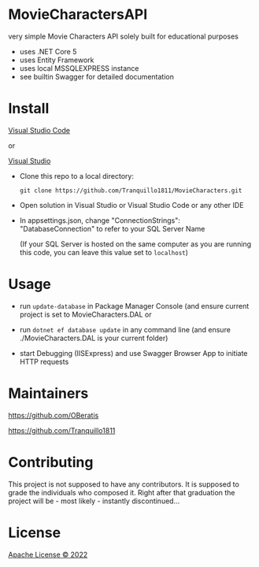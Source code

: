 # MovieCharactersAPI

very simple Movie Characters API solely built for educational purposes
- uses .NET Core 5
- uses Entity Framework
- uses local MSSQLEXPRESS instance
- see builtin Swagger for detailed documentation

# Install
 
[Visual Studio Code](https://code.visualstudio.com/download)

or

[Visual Studio](https://visualstudio.microsoft.com/)

- Clone this repo to a local directory:

    `git clone https://github.com/Tranquillo1811/MovieCharacters.git`

 - Open solution in Visual Studio or Visual Studio Code or any other IDE
 - In appsettings.json, change "ConnectionStrings":
    "DatabaseConnection" to refer to your SQL Server Name
    
    (If your SQL Server is hosted on the same computer as you are running this code, you can leave this value set to `localhost`)


# Usage

- run `update-database` in Package Manager Console (and ensure current project is set to MovieCharacters.DAL or 
- run `dotnet ef database update` in any command line (and ensure ./MovieCharacters.DAL is your current folder)

- start Debugging (IISExpress) and use Swagger Browser App to initiate HTTP requests


# Maintainers

<https://github.com/OBeratis>

<https://github.com/Tranquillo1811> 


# Contributing

This project is not supposed to have any contributors.
It is supposed to grade the individuals who composed it.
Right after that graduation the project will be - most likely - instantly discontinued...


# License
[Apache License &copy; 2022](./LICENSE)
